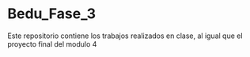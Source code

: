 # Bedu_Fase_3
Este repositorio contiene los trabajos realizados en clase, al igual que el proyecto final del modulo 4
